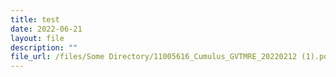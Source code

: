 ```yaml
---
title: test
date: 2022-06-21
layout: file
description: ""
file_url: /files/Some Directory/11005616_Cumulus_GVTMRE_20220212 (1).pdf
---
```


